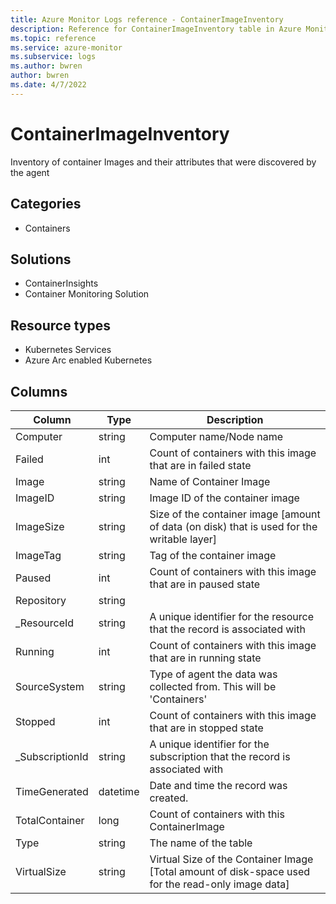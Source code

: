 ```yaml
---
title: Azure Monitor Logs reference - ContainerImageInventory
description: Reference for ContainerImageInventory table in Azure Monitor Logs.
ms.topic: reference
ms.service: azure-monitor
ms.subservice: logs
ms.author: bwren
author: bwren
ms.date: 4/7/2022
---
```


# ContainerImageInventory

 Inventory of container Images and their attributes that were discovered by the agent

## Categories

- Containers
## Solutions

- ContainerInsights
- Container Monitoring Solution
## Resource types

- Kubernetes Services
- Azure Arc enabled Kubernetes




## Columns

| Column | Type | Description |
| --- | --- | --- |
| Computer | string | Computer name/Node name |
| Failed | int | Count of containers with this image that are in failed state |
| Image | string | Name of Container Image |
| ImageID | string | Image ID of the container image |
| ImageSize | string | Size of the container image [amount of data (on disk) that is used for the writable layer] |
| ImageTag | string | Tag of the container image |
| Paused | int | Count of containers with this image that are in paused state |
| Repository | string |  |
| _ResourceId | string | A unique identifier for the resource that the record is associated with |
| Running | int | Count of containers with this image that are in running state |
| SourceSystem | string | Type of agent the data was collected from. This will be 'Containers' |
| Stopped | int | Count of containers with this image that are in stopped state |
| _SubscriptionId | string | A unique identifier for the subscription that the record is associated with |
| TimeGenerated | datetime | Date and time the record was created. |
| TotalContainer | long | Count of containers with this ContainerImage |
| Type | string | The name of the table |
| VirtualSize | string | Virtual Size of the Container Image [Total amount of disk-space used for the read-only image data] |
